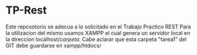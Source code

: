 # TP-Rest
Este reposotorio se adecua a lo solicitado en el Trabajo Practico REST
Para la utilizacion del mismo usamos XAMPP el cual genera un servidor local en la direccion localhost/*carpeta*.
Cabe aclarar que esta carpeta "tarea1" del GIT debe guardarse en xampp/htdocs/
